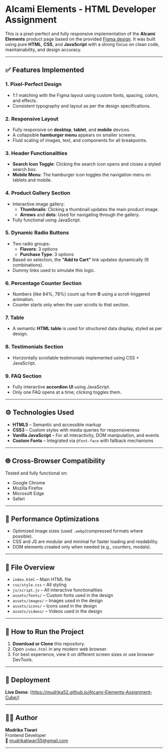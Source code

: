 # Alcami Elements - HTML Developer Assignment

This is a pixel-perfect and fully responsive implementation of the **Alcami Elements** product page based on the provided [Figma design](https://www.figma.com/design/CnjLFW6yuqG8CyuBz3Bw0J/HTML-Developer-Assignment). It was built using pure **HTML**, **CSS**, and **JavaScript** with a strong focus on clean code, maintainability, and design accuracy.

---

## ✅ Features Implemented

### 1. **Pixel-Perfect Design**
- 1:1 matching with the Figma layout using custom fonts, spacing, colors, and effects.
- Consistent typography and layout as per the design specifications.

### 2. **Responsive Layout**
- Fully responsive on **desktop**, **tablet**, and **mobile** devices.
- A collapsible **hamburger menu** appears on smaller screens.
- Fluid scaling of images, text, and components for all breakpoints.

### 3. **Header Functionalities**
- **Search Icon Toggle**: Clicking the search icon opens and closes a styled search box.
- **Mobile Menu**: The hamburger icon toggles the navigation menu on tablets and mobile.

### 4. **Product Gallery Section**
- Interactive image gallery:
  - **Thumbnails**: Clicking a thumbnail updates the main product image.
  - **Arrows** and **dots**: Used for navigating through the gallery.
- Fully functional using JavaScript.

### 5. **Dynamic Radio Buttons**
- Two radio groups:
  - **Flavors**: 3 options
  - **Purchase Type**: 3 options
- Based on selection, the **"Add to Cart"** link updates dynamically (9 combinations).
- Dummy links used to simulate this logic.

### 6. **Percentage Counter Section**
- Numbers (like 84%, 78%) count up from **0** using a scroll-triggered animation.
- Counter starts only when the user scrolls to that section.

### 7. **Table**
- A semantic **HTML table** is used for structured data display, styled as per design.

### 8. **Testimonials Section**
- Horizontally scrollable testimonials implemented using CSS + JavaScript.

### 9. **FAQ Section**
- Fully interactive **accordion UI** using JavaScript.
- Only one FAQ opens at a time; clicking toggles them.

---

## ⚙️ Technologies Used

- **HTML5** – Semantic and accessible markup
- **CSS3** – Custom styles with media queries for responsiveness
- **Vanilla JavaScript** – For all interactivity, DOM manipulation, and events
- **Custom Fonts** – Integrated via `@font-face` with fallback mechanisms

---

## 🌐 Cross-Browser Compatibility

Tested and fully functional on:
- Google Chrome
- Mozilla Firefox
- Microsoft Edge
- Safari

---

## 🎯 Performance Optimizations

- Optimized image sizes (used `.webp`/compressed formats where possible).
- CSS and JS are modular and minimal for faster loading and readability.
- DOM elements created only when needed (e.g., counters, modals).

---

## 📁 File Overview

- `index.html` – Main HTML file
- `css/style.css` – All styling
- `js/script.js` – All interactive functionalities
- `assets/fonts/` – Custom fonts used in the design
- `assets/images/` – Images used in the design
- `assets/icons/` – Icons used in the design
- `assets/videos/` – Videos used in the design

---

## 🚀 How to Run the Project

1. **Download or Clone** this repository.
2. Open `index.html` in any modern web browser.
3. For best experience, view it on different screen sizes or use browser DevTools.

---

## 🔗 Deployment



**Live Demo**: (https://mudrika52.github.io/Alcami-Elements-Assignment-Cube/)

---

## 👩‍💻 Author

**Mudrika Tiwari**  
Frontend Developer  
📧 mudrikatiwari55@gmail.com

---
